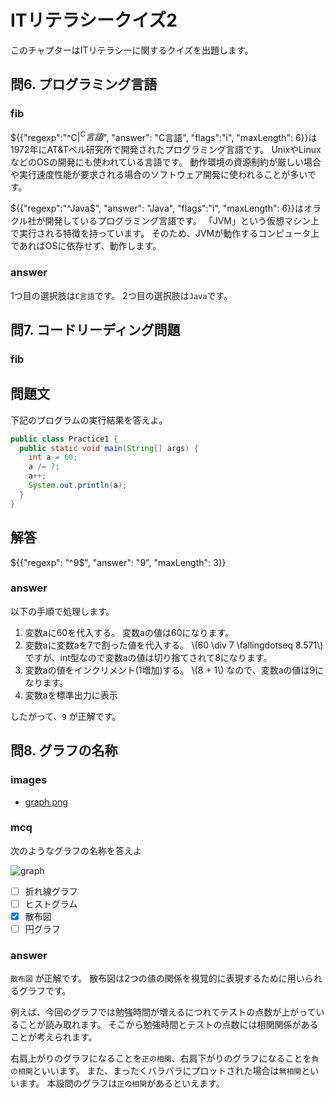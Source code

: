 # ITリテラシークイズ2
このチャプターはITリテラシーに関するクイズを出題します。

## 問6. プログラミング言語

### fib

${{"regexp":"^C$|^C言語$", "answer": "C言語", "flags":"i", "maxLength": 6}}は1972年にAT&Tベル研究所で開発されたプログラミング言語です。
UnixやLinuxなどのOSの開発にも使われている言語です。
動作環境の資源制約が厳しい場合や実行速度性能が要求される場合のソフトウェア開発に使われることが多いです。

${{"regexp":"^Java$", "answer": "Java", "flags":"i", "maxLength": 6}}はオラクル社が開発しているプログラミング言語です。
「JVM」という仮想マシン上で実行される特徴を持っています。
そのため、JVMが動作するコンピュータ上であればOSに依存せず、動作します。

### answer

1つ目の選択肢は`C言語`です。
2つ目の選択肢は`Java`です。

## 問7. コードリーディング問題

### fib

問題文
-----

下記のプログラムの実行結果を答えよ。

```Java
public class Practice1 {
  public static void main(String[] args) {
    int a = 60;
    a /= 7;
    a++;
    System.out.println(a);
  }
}

```

解答
-----
${{"regexp": "^9$", "answer": "9", "maxLength": 3}}

### answer

以下の手順で処理します。
1. 変数aに60を代入する。
変数aの値は60になります。
1. 変数aに変数aを7で割った値を代入する。
\\(60 \div 7 \fallingdotseq 8.571\\)ですが、int型なので変数aの値は切り捨てされて8になります。
1. 変数aの値をインクリメント(1増加)する。
\\(8 + 1\\) なので、変数aの値は9になります。
1. 変数aを標準出力に表示

したがって、`9` が正解です。

## 問8. グラフの名称

### images
- [graph.png](images/Scatter.png)

### mcq

次のようなグラフの名称を答えよ

![graph](graph.png "width:55rem")

- [ ] 折れ線グラフ
- [ ] ヒストグラム
- [x] 散布図
- [ ] 円グラフ

### answer

`散布図` が正解です。
散布図は2つの値の関係を視覚的に表現するために用いられるグラフです。

例えば、今回のグラフでは勉強時間が増えるにつれてテストの点数が上がっていることが読み取れます。
そこから勉強時間とテストの点数には相関関係があることが考えられます。

右肩上がりのグラフになることを`正の相関`、右肩下がりのグラフになることを`負の相関`といいます。
また、まったくバラバラにプロットされた場合は`無相関`といいます。
本設問のグラフは`正の相関`があるといえます。
